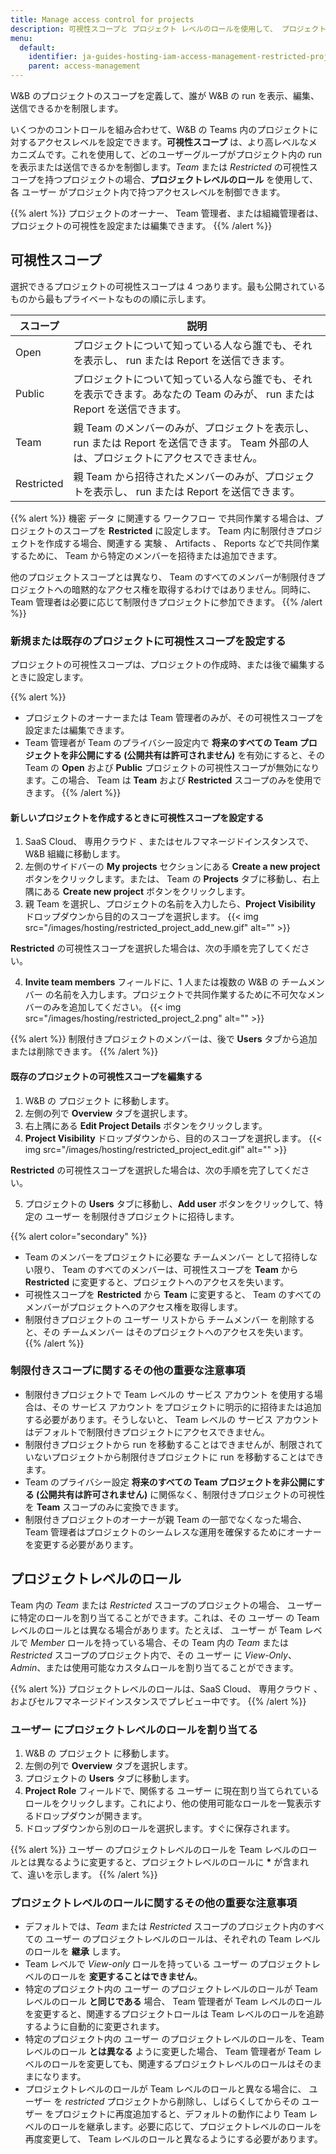```yaml
---
title: Manage access control for projects
description: 可視性スコープと プロジェクト レベルのロールを使用して、 プロジェクト の アクセス を管理します。
menu:
  default:
    identifier: ja-guides-hosting-iam-access-management-restricted-projects
    parent: access-management
---
```


W&B のプロジェクトのスコープを定義して、誰が W&B の run を表示、編集、送信できるかを制限します。

いくつかのコントロールを組み合わせて、W&B の Teams 内のプロジェクトに対するアクセスレベルを設定できます。**可視性スコープ** は、より高レベルなメカニズムです。これを使用して、どのユーザーグループがプロジェクト内の run を表示または送信できるかを制御します。_Team_ または _Restricted_ の可視性スコープを持つプロジェクトの場合、**プロジェクトレベルのロール** を使用して、各 ユーザー がプロジェクト内で持つアクセスレベルを制御できます。

{{% alert %}}
プロジェクトのオーナー、 Team 管理者、または組織管理者は、プロジェクトの可視性を設定または編集できます。
{{% /alert %}}

## 可視性スコープ

選択できるプロジェクトの可視性スコープは 4 つあります。最も公開されているものから最もプライベートなものの順に示します。

| スコープ | 説明 |
| ----- | ----- |
| Open | プロジェクトについて知っている人なら誰でも、それを表示し、 run または Report を送信できます。|
| Public | プロジェクトについて知っている人なら誰でも、それを表示できます。あなたの Team のみが、 run または Report を送信できます。|
| Team | 親 Team のメンバーのみが、プロジェクトを表示し、 run または Report を送信できます。 Team 外部の人は、プロジェクトにアクセスできません。 |
| Restricted| 親 Team から招待されたメンバーのみが、プロジェクトを表示し、 run または Report を送信できます。|

{{% alert %}}
機密 データ に関連する ワークフロー で共同作業する場合は、プロジェクトのスコープを **Restricted** に設定します。 Team 内に制限付きプロジェクトを作成する場合、関連する 実験 、 Artifacts 、 Reports などで共同作業するために、 Team から特定のメンバーを招待または追加できます。

他のプロジェクトスコープとは異なり、 Team のすべてのメンバーが制限付きプロジェクトへの暗黙的なアクセス権を取得するわけではありません。同時に、 Team 管理者は必要に応じて制限付きプロジェクトに参加できます。
{{% /alert %}}

### 新規または既存のプロジェクトに可視性スコープを設定する

プロジェクトの可視性スコープは、プロジェクトの作成時、または後で編集するときに設定します。

{{% alert %}}
* プロジェクトのオーナーまたは Team 管理者のみが、その可視性スコープを設定または編集できます。
* Team 管理者が Team のプライバシー設定内で **将来のすべての Team プロジェクトを非公開にする (公開共有は許可されません)** を有効にすると、その Team の **Open** および **Public** プロジェクトの可視性スコープが無効になります。この場合、 Team は **Team** および **Restricted** スコープのみを使用できます。
{{% /alert %}}

#### 新しいプロジェクトを作成するときに可視性スコープを設定する

1. SaaS Cloud、 専用クラウド 、またはセルフマネージドインスタンスで、W&B 組織に移動します。
2. 左側のサイドバーの **My projects** セクションにある **Create a new project** ボタンをクリックします。または、 Team の **Projects** タブに移動し、右上隅にある **Create new project** ボタンをクリックします。
3. 親 Team を選択し、プロジェクトの名前を入力したら、**Project Visibility** ドロップダウンから目的のスコープを選択します。
{{< img src="/images/hosting/restricted_project_add_new.gif" alt="" >}}

**Restricted** の可視性スコープを選択した場合は、次の手順を完了してください。

4. **Invite team members** フィールドに、1 人または複数の W&B の チームメンバー の名前を入力します。プロジェクトで共同作業するために不可欠なメンバーのみを追加してください。
{{< img src="/images/hosting/restricted_project_2.png" alt="" >}}

{{% alert %}}
制限付きプロジェクトのメンバーは、後で **Users** タブから追加または削除できます。
{{% /alert %}}

#### 既存のプロジェクトの可視性スコープを編集する

1. W&B の プロジェクト に移動します。
2. 左側の列で **Overview** タブを選択します。
3. 右上隅にある **Edit Project Details** ボタンをクリックします。
4. **Project Visibility** ドロップダウンから、目的のスコープを選択します。
{{< img src="/images/hosting/restricted_project_edit.gif" alt="" >}}

**Restricted** の可視性スコープを選択した場合は、次の手順を完了してください。

5. プロジェクトの **Users** タブに移動し、**Add user** ボタンをクリックして、特定の ユーザー を制限付きプロジェクトに招待します。

{{% alert color="secondary" %}}
* Team のメンバーをプロジェクトに必要な チームメンバー として招待しない限り、 Team のすべてのメンバーは、可視性スコープを **Team** から **Restricted** に変更すると、プロジェクトへのアクセスを失います。
* 可視性スコープを **Restricted** から **Team** に変更すると、 Team のすべてのメンバーがプロジェクトへのアクセス権を取得します。
* 制限付きプロジェクトの ユーザー リストから チームメンバー を削除すると、その チームメンバー はそのプロジェクトへのアクセスを失います。
{{% /alert %}}

### 制限付きスコープに関するその他の重要な注意事項

* 制限付きプロジェクトで Team レベルの サービス アカウント を使用する場合は、その サービス アカウント をプロジェクトに明示的に招待または追加する必要があります。そうしないと、 Team レベルの サービス アカウント はデフォルトで制限付きプロジェクトにアクセスできません。
* 制限付きプロジェクトから run を移動することはできませんが、制限されていないプロジェクトから制限付きプロジェクトに run を移動することはできます。
* Team のプライバシー設定 **将来のすべての Team プロジェクトを非公開にする (公開共有は許可されません)** に関係なく、制限付きプロジェクトの可視性を **Team** スコープのみに変換できます。
* 制限付きプロジェクトのオーナーが親 Team の一部でなくなった場合、 Team 管理者はプロジェクトのシームレスな運用を確保するためにオーナーを変更する必要があります。

## プロジェクトレベルのロール

Team 内の _Team_ または _Restricted_ スコープのプロジェクトの場合、 ユーザー に特定のロールを割り当てることができます。これは、その ユーザー の Team レベルのロールとは異なる場合があります。たとえば、 ユーザー が Team レベルで _Member_ ロールを持っている場合、その Team 内の _Team_ または _Restricted_ スコープのプロジェクト内で、その ユーザー に _View-Only_、_Admin_、または使用可能なカスタムロールを割り当てることができます。

{{% alert %}}
プロジェクトレベルのロールは、SaaS Cloud、 専用クラウド 、およびセルフマネージドインスタンスでプレビュー中です。
{{% /alert %}}

### ユーザー にプロジェクトレベルのロールを割り当てる

1. W&B の プロジェクト に移動します。
2. 左側の列で **Overview** タブを選択します。
3. プロジェクトの **Users** タブに移動します。
4. **Project Role** フィールドで、関係する ユーザー に現在割り当てられているロールをクリックします。これにより、他の使用可能なロールを一覧表示するドロップダウンが開きます。
5. ドロップダウンから別のロールを選択します。すぐに保存されます。

{{% alert %}}
ユーザー のプロジェクトレベルのロールを Team レベルのロールとは異なるように変更すると、プロジェクトレベルのロールに **\*** が含まれて、違いを示します。
{{% /alert %}}

### プロジェクトレベルのロールに関するその他の重要な注意事項

* デフォルトでは、_Team_ または _Restricted_ スコープのプロジェクト内のすべての ユーザー のプロジェクトレベルのロールは、それぞれの Team レベルのロールを **継承** します。
* Team レベルで _View-only_ ロールを持っている ユーザー のプロジェクトレベルのロールを **変更することはできません**。
* 特定のプロジェクト内の ユーザー のプロジェクトレベルのロールが Team レベルのロール **と同じである** 場合、 Team 管理者が Team レベルのロールを変更すると、関連するプロジェクトロールは Team レベルのロールを追跡するように自動的に変更されます。
* 特定のプロジェクト内の ユーザー のプロジェクトレベルのロールを、Team レベルのロール **とは異なる** ように変更した場合、 Team 管理者が Team レベルのロールを変更しても、関連するプロジェクトレベルのロールはそのままになります。
* プロジェクトレベルのロールが Team レベルのロールと異なる場合に、 ユーザー を _restricted_ プロジェクトから削除し、しばらくしてからその ユーザー をプロジェクトに再度追加すると、デフォルトの動作により Team レベルのロールを継承します。必要に応じて、プロジェクトレベルのロールを再度変更して、 Team レベルのロールと異なるようにする必要があります。
